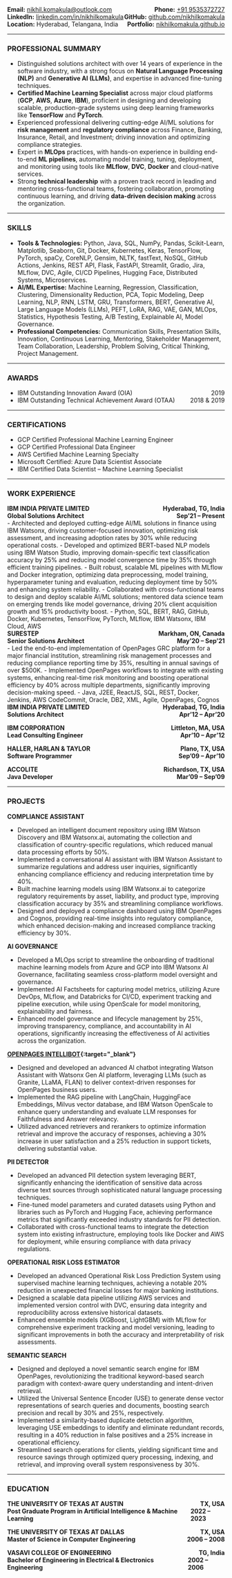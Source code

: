 <!-- # Nikhil Komakula -->
<!-- ## Global Solutions Architect (AI/ML) -->
<div style="display: flex; justify-content: space-between;"><span><b>Email:</b> <a href="mailto:nikhil.komakula@outlook.com">nikhil.komakula@outlook.com</a></span><span><b>Phone:</b> <a href="tel:+919535372727">+91 9535372727</a></span></div>
<div style="display: flex; justify-content: space-between;"><span><b>LinkedIn:</b> <a href="http://linkedin.com/in/nikhilkomakula" target="_blank">linkedin.com/in/nikhilkomakula</a></span><span><b>GitHub:</b> <a href="https://github.com/nikhilkomakula" target="_blank">github.com/nikhilkomakula</a></span></div>
<div style="display: flex; justify-content: space-between;"><span><b>Location:</b> Hyderabad, Telangana, India</span><span><b>Portfolio:</b> <a href="https://nikhilkomakula.github.io" target="_blank">nikhilkomakula.github.io</a></span></div>

---

### PROFESSIONAL SUMMARY
-	Distinguished solutions architect with over 14 years of experience in the software industry, with a strong focus on **Natural Language Processing (NLP)** and **Generative AI (LLMs)**, and expertise in advanced fine-tuning techniques.
-	**Certified Machine Learning Specialist** across major cloud platforms (**GCP**, **AWS**, **Azure**, **IBM**), proficient in designing and developing scalable, production-grade systems using deep learning frameworks like **TensorFlow** and **PyTorch**.
-	Experienced professional delivering cutting-edge AI/ML solutions for **risk management** and **regulatory compliance** across Finance, Banking, Insurance, Retail, and Investment; driving innovation and optimizing compliance strategies.
-	Expert in **MLOps** practices, with hands-on experience in building end-to-end **ML pipelines**, automating model training, tuning, deployment, and monitoring using tools like **MLflow**, **DVC**, **Docker** and cloud-native services.
-	Strong **technical leadership** with a proven track record in leading and mentoring cross-functional teams, fostering collaboration, promoting continuous learning, and driving **data-driven decision making** across the organization.

---

### SKILLS
- **Tools & Technologies:** Python, Java, SQL, NumPy, Pandas, Scikit-Learn, Matplotlib, Seaborn, Git, Docker, Kubernetes,
Keras, TensorFlow, PyTorch, spaCy, CoreNLP, Gensim, NLTK, fastText, NoSQL, GitHub Actions, Jenkins, REST API, Flask,
FastAPI, Streamlit, Gradio, Jira, MLflow, DVC, Agile, CI/CD Pipelines, Hugging Face, Distributed Systems, Microservices.
- **AI/ML Expertise:** Machine Learning, Regression, Classification, Clustering, Dimensionality Reduction, PCA, Topic
Modeling, Deep Learning, NLP, RNN, LSTM, GRU, Transformers, BERT, Generative AI, Large Language Models (LLMs),
PEFT, LoRA, RAG, VAE, GAN, MLOps, Statistics, Hypothesis Testing, A/B Testing, Explainable AI, Model Governance.
- **Professional Competencies:** Communication Skills, Presentation Skills, Innovation, Continuous Learning, Mentoring,
Stakeholder Management, Team Collaboration, Leadership, Problem Solving, Critical Thinking, Project Management.

---

### AWARDS
- <div style="display: flex; justify-content: space-between;"><span>IBM Outstanding Innovation Award (OIA)</span><span>2019</span></div>
- <div style="display: flex; justify-content: space-between;"><span>IBM Outstanding Technical Achievement Award (OTAA)</span><span>2018 & 2019</span></div>

---

### CERTIFICATIONS
- GCP Certified Professional Machine Learning Engineer
- GCP Certified Professional Data Engineer
- AWS Certified Machine Learning Specialty
- Microsoft Certified: Azure Data Scientist Associate
- IBM Certified Data Scientist – Machine Learning Specialist

---

### WORK EXPERIENCE
<div style="display: flex; justify-content: space-between; font-weight: bold;"><span>IBM INDIA PRIVATE LIMITED</span><span>Hyderabad, TG, India</span></div>
<div style="display: flex; justify-content: space-between; font-weight: bold;"><span>Global Solutions Architect</span><span>Sep’21 – Present</span></div>   	
- Architected and deployed cutting-edge AI/ML solutions in finance using IBM Watsonx, driving customer-focused
innovation, optimizing risk assessment, and increasing adoption rates by 30% while reducing operational costs.
- Developed and optimized BERT-based NLP models using IBM Watson Studio, improving domain-specific text
classification accuracy by 25% and reducing model convergence time by 35% through efficient training pipelines.
- Built robust, scalable ML pipelines with MLflow and Docker integration, optimizing data preprocessing, model
training, hyperparameter tuning and evaluation, reducing deployment time by 50% and enhancing system reliability.
- Collaborated with cross-functional teams to design and deploy scalable AI/ML solutions; mentored data science team
on emerging trends like model governance, driving 20% client acquisition growth and 15% productivity boost.
- Python, SQL, BERT, RAG, GitHub, Docker, Kubernetes, TensorFlow, PyTorch, MLflow, IBM Watsonx, IBM Cloud, AWS 


<div style="display: flex; justify-content: space-between; font-weight: bold;"><span>SURESTEP</span><span>Markham, ON, Canada </span></div>
<div style="display: flex; justify-content: space-between; font-weight: bold;"><span>Senior Solutions Architect</span><span>May’20 – Sep’21</span></div>   	
- Led the end-to-end implementation of OpenPages GRC platform for a major financial institution, streamlining risk
management processes and reducing compliance reporting time by 35%, resulting in annual savings of over $500K.
- Implemented OpenPages workflows to integrate with existing systems, enhancing real-time risk monitoring and
boosting operational efficiency by 40% across multiple departments, significantly improving decision-making speed.
- Java, J2EE, ReactJS, SQL, REST, Docker, Jenkins, AWS CodeCommit, Oracle, DB2, XML, Agile, OpenPages, Cognos 

<div style="display: flex; justify-content: space-between; font-weight: bold;"><span>IBM INDIA PRIVATE LIMITED</span><span>Hyderabad, TG, India</span></div>
<div style="display: flex; justify-content: space-between; font-weight: bold; margin-bottom: 1em"><span>Solutions Architect</span><span>Apr’12 – Apr’20</span></div>
<div style="display: flex; justify-content: space-between; font-weight: bold;"><span>IBM CORPORATION</span><span>Littleton, MA, USA</span></div>
<div style="display: flex; justify-content: space-between; font-weight: bold; margin-bottom: 1em"><span>Lead Consulting Engineer</span><span>Apr’10 – Apr’12</span></div>
<div style="display: flex; justify-content: space-between; font-weight: bold;"><span>HALLER, HARLAN & TAYLOR</span><span>Plano, TX, USA</span></div>
<div style="display: flex; justify-content: space-between; font-weight: bold; margin-bottom: 1em"><span>Software Programmer</span><span>Sep’09 – Apr’10</span></div>
<div style="display: flex; justify-content: space-between; font-weight: bold;"><span>ACCOLITE</span><span>Richardson, TX, USA</span></div>
<div style="display: flex; justify-content: space-between; font-weight: bold; margin-bottom: 1em"><span>Java Developer</span><span>Mar’09 – Sep’09</span></div>

---

### PROJECTS

**COMPLIANCE ASSISTANT**
-	Developed an intelligent document repository using IBM Watson Discovery and IBM Watsonx.ai, automating the collection and classification of country-specific regulations, which reduced manual data processing efforts by 50%.
-	Implemented a conversational AI assistant with IBM Watson Assistant to summarize regulations and address user inquiries, significantly enhancing compliance efficiency and reducing interpretation time by 40%.
-	Built machine learning models using IBM Watsonx.ai to categorize regulatory requirements by asset, liability, and product type, improving classification accuracy by 35% and streamlining compliance workflows.
-	Designed and deployed a compliance dashboard using IBM OpenPages and Cognos, providing real-time insights into regulatory compliance, which enhanced decision-making and increased compliance tracking efficiency by 30%.

**AI GOVERNANCE**
-	Developed a MLOps script to streamline the onboarding of traditional machine learning models from Azure and GCP into IBM Watsonx AI Governance, facilitating seamless cross-platform model oversight and governance.
-	Implemented AI Factsheets for capturing model metrics, utilizing Azure DevOps, MLflow, and Databricks for CI/CD, experiment tracking and pipeline execution, while using OpenScale for model monitoring, explainability and fairness.
-	Enhanced model governance and lifecycle management by 25%, improving transparency, compliance, and accountability in AI operations, significantly increasing the effectiveness of AI activities across the organization.

**[OPENPAGES INTELLIBOT](https://github.com/nikhilkomakula/llm-rag-op-chatbot){:target="_blank"}**
- Designed and developed an advanced AI chatbot integrating Watson Assistant with Watsonx Gen AI platform,
leveraging LLMs (such as Granite, LLaMA, FLAN) to deliver context-driven responses for OpenPages business users.
- Implemented the RAG pipeline with LangChain, HuggingFace Embeddings, Milvus vector database, and IBM Watson
OpenScale to enhance query understanding and evaluate LLM responses for Faithfulness and Answer relevancy.
- Utilized advanced retrievers and rerankers to optimize information retrieval and improve the accuracy of responses,
achieving a 30% increase in user satisfaction and a 25% reduction in support tickets, delivering substantial value.

**PII DETECTOR**
-	Developed an advanced PII detection system leveraging BERT, significantly enhancing the identification of sensitive data across diverse text sources through sophisticated natural language processing techniques.
-	Fine-tuned model parameters and curated datasets using Python and libraries such as PyTorch and Hugging Face, achieving performance metrics that significantly exceeded industry standards for PII detection.
-	Collaborated with cross-functional teams to integrate the detection system into existing infrastructure, employing tools like Docker and AWS for deployment, while ensuring compliance with data privacy regulations.

**OPERATIONAL RISK LOSS ESTIMATOR**
-	Developed an advanced Operational Risk Loss Prediction System using supervised machine learning techniques, achieving a notable 20% reduction in unexpected financial losses for major banking institutions.
-	Designed a scalable data pipeline utilizing AWS services and implemented version control with DVC, ensuring data integrity and reproducibility across extensive historical datasets.
-	Enhanced ensemble models (XGBoost, LightGBM) with MLflow for comprehensive experiment tracking and model versioning, leading to significant improvements in both the accuracy and interpretability of risk assessments.

**SEMANTIC SEARCH**
- Designed and deployed a novel semantic search engine for IBM OpenPages, revolutionizing the traditional keyword-based search paradigm with context-aware query understanding and intent-driven retrieval.
- Utilized the Universal Sentence Encoder (USE) to generate dense vector representations of search queries and documents, boosting search precision and recall by 30% and 25%, respectively.
- Implemented a similarity-based duplicate detection algorithm, leveraging USE embeddings to identify and eliminate redundant records, resulting in a 40% reduction in false positives and a 25% increase in operational efficiency.
- Streamlined search operations for clients, yielding significant time and resource savings through optimized query processing, indexing, and retrieval, and improving overall system responsiveness by 30%.

---

### EDUCATION

<div style="display: flex; justify-content: space-between; font-weight: bold;"><span>THE UNIVERSITY OF TEXAS AT AUSTIN</span><span>TX, USA</span></div>
<div style="display: flex; justify-content: space-between; font-weight: bold; margin-bottom: 1em"><span>Post Graduate Program in Artificial Intelligence & Machine Learning</span><span>2022 – 2023</span></div>
<div style="display: flex; justify-content: space-between; font-weight: bold;"><span>THE UNIVERSITY OF TEXAS AT DALLAS</span><span>TX, USA</span></div>
<div style="display: flex; justify-content: space-between; font-weight: bold; margin-bottom: 1em"><span>Master of Science in Computer Engineering</span><span>2006 – 2008</span></div>
<div style="display: flex; justify-content: space-between; font-weight: bold;"><span>VASAVI COLLEGE OF ENGINEERING</span><span>TG, India</span></div>
<div style="display: flex; justify-content: space-between; font-weight: bold;"><span>Bachelor of Engineering in Electrical & Electronics Engineering</span><span>2002 – 2006</span></div>
